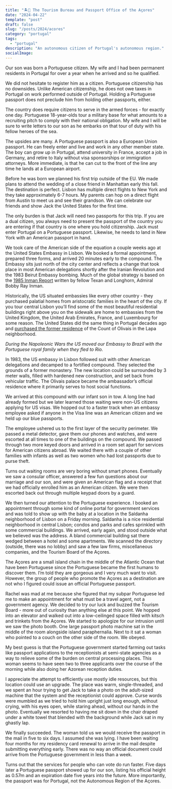 ```yaml
---
title: "🏝️🛂 The Tourism Bureau and Passport Office of the Açores"
date: "2024-04-22"
template: "post"
draft: false
slug: "/posts/2024/acores"
category: "portugal"
tags:
  - "portugal"
description: "An autonomous citizen of Portugal's autonomous region."
socialImage:
---
```


Our son was born a Portuguese citizen. My wife and I had been permanent residents in Portugal for over a year when he arrived and so he qualified.

We did not hesitate to register him as a citizen. Portuguese citizenship has no downsides. Unlike American citizenship, he does not owe taxes in Portugal on work performed outside of Portugal. Holding a Portuguese passport does not preclude him from holding other passports, either.

The country does require citizens to serve in the armed forces - for exactly one day. Portuguese 18-year-olds tour a military base for what amounts to a recruiting pitch to comply with their national obligation. My wife and I will be sure to write letters to our son as he embarks on that tour of duty with his fellow heroes of the sea.

The upsides are many. A Portuguese passport is also a European Union passport. He can freely enter and live and work in any other member state. The boy can grow up in Portugal, attend university in France, accept a job in Germany, and retire to Italy without visa sponsorships or immigration attorneys. More immediate, is that he can cut to the front of the line any time he lands at a European airport.

Before he was born we planned his first trip outside of the EU. We made plans to attend the wedding of a close friend in Manhattan early this fall. The destination is perfect. Lisbon has multiple direct flights to New York and they take approximately 6-7 hours. My parents can hop on a direct flight from Austin to meet us and see their grandson. We can celebrate our friends and show Jack the United States for the first time.

The only burden is that Jack will need two passports for this trip. If you are a dual citizen, you always need to present the passport of the country you are entering if that country is one where you hold citizenship. Jack must enter Portugal on a Portuguese passport. Likewise, he needs to land in New York with an American passport in hand.

We took care of the American side of the equation a couple weeks ago at the United States Embassy in Lisbon. We booked a formal appointment, prepared three forms, and arrived 20 minutes early to the compound. The Embassy sits just north of the city center and reflects a change that took place in most American delegations shortly after the Iranian Revolution and the 1983 Beirut Embassy bombing. Much of the global strategy is based on the [1985 Inman Report](https://en.wikipedia.org/wiki/Inman_Report) written by fellow Texan and Longhorn, Admiral Bobby Ray Inman.

Historically, the US situated embassies like every other country - they purchased palatial homes from aristocratic families in the heart of the city. If you tour central Lisbon you’ll find some of the most beautiful residential buildings right above you on the sidewalk are home to embassies from the United Kingdom, the United Arab Emirates, France, and Luxembourg for some reason. The United States did the same thing in Portugal decades ago and [purchased the former residence](https://pt.usembassy.gov/embassy-consulate/lisbon/) of the Count of Olivais in the Lapa neighborhood.

_During the Napoleonic Wars the US moved our Embassy to Brazil with the Portuguese royal family when they fled to Rio._

In 1983, the US embassy in Lisbon followed suit with other American delegations and decamped to a fortified compound. They selected the grounds of a former monastery. The new location could be surrounded by 3 meter walls, filled with hardened new construction, and set back from vehicular traffic. The Olivais palace became the ambassador’s official residence where it primarily serves to host social functions.

We arrived at this compound with our infant son in tow. A long line had already formed but we later learned those waiting were non-US citizens applying for US visas. We hopped out to a faster track when an embassy employee asked if anyone in the Visa line was an American citizen and we held up our blue passports.

The employee ushered us to the first layer of the security perimeter. We passed a metal detector, gave them our phones and watches, and were escorted at all times to one of the buildings on the compound. We passed through two more keyed doors and arrived in a room set apart for services for American citizens abroad. We waited there with a couple of other families with infants as well as two women who had lost passports due to purse theft.

Turns out waiting rooms are very boring without smart phones. Eventually we saw a consular officer, answered a few fun questions about our marriage and our son, and were given an American flag and a receipt that we had officially enrolled him as an American citizen. We were then escorted back out through multiple keypad doors by a guard.

We then turned our attention to the Portuguese experience. I booked an appointment through some kind of online portal for government services and was told to show up with the baby at a location in the Saldanha neighborhood of Lisbon on a Friday morning. Saldanha is a nice residential neighborhood in central Lisbon; condos and parks and cafes sprinkled with some commercial buildings. We arrived, early again, and stood outside what we believed was the address. A bland commercial building sat there wedged between a hotel and some apartments. We scanned the directory (outside, there was no lobby) and saw a few law firms, miscellaneous companies, and the Tourism Board of the Açores.

The Açores are a small island chain in the middle of the Atlantic Ocean that have been Portuguese since the Portuguese became the first humans to discover them. I’m told they are gorgeous and I very much want to visit. However, the group of people who promote the Açores as a destination are not who I figured could issue an official Portuguese passport.

Rachel was mad at me because she figured that my subpar Portuguese led me to make an appointment for what must be a travel agent, not a government agency. We decided to try our luck and buzzed the Tourism Board - more out of curiosity than anything else at this point. We hopped into an elevator and walked out into a low-ceilinged space filled with kitsch and trinkets from the Açores. We started to apologize for our intrusion until we saw the photo booth. One large passport photo machine sat in the middle of the room alongside island paraphernalia. Next to it sat a woman who pointed to a couch on the other side of the room. We obeyed.

My best guess is that the Portuguese government started farming out tasks like passport applications to the receptionists at semi-state agencies as a way to relieve some of the burden on central processing places. This woman seems to have seen two to three applicants over the course of the morning while also doing her Azorean reception duties.

I appreciate the attempt to efficiently use mostly idle resources, but this location could use an upgrade. The place was warm, single-threaded, and we spent an hour trying to get Jack to take a photo on the adult-sized machine that the system and the receptionist could approve. Curse words were mumbled as we tried to hold him upright just long enough, without crying, with his eyes open, while staring ahead, without our hands in the photo. Eventually we resorted to having me sit down in the chair draped under a white towel that blended with the background while Jack sat in my ghastly lap.

We finally succeeded. The woman told us we would receive the passport in the mail in five to six days. I assumed she was lying. I have been waiting four months for my residency card renewal to arrive in the mail despite submitting everything early. There was no way an official document could arrive from the Portuguese government in less than a week.

Turns out that the services for people who can vote do run faster. Five days later a Portuguese passport showed up for our son, listing his official height as 0.57m and an expiration date five years into the future. More importantly, the passport was for Portugal, not the Autonomous Region of the Açores.
